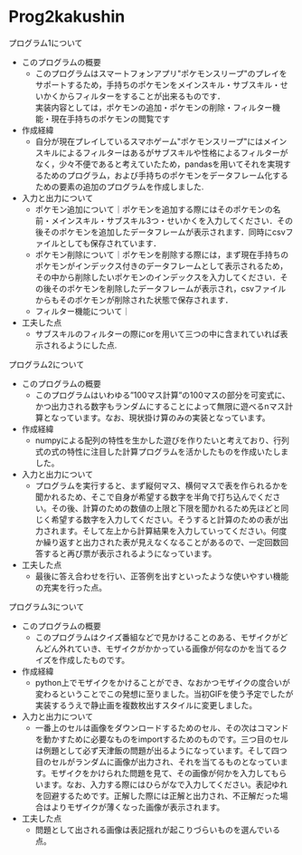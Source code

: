 # Prog2kakushin
プログラム1について
- このプログラムの概要
  - このプログラムはスマートフォンアプリ"ポケモンスリープ"のプレイをサポートするため，手持ちのポケモンをメインスキル・サブスキル・せいかくからフィルターをすることが出来るものです．
<br>実装内容としては，ポケモンの追加・ポケモンの削除・フィルター機能・現在手持ちのポケモンの閲覧です
- 作成経緯
  - 自分が現在プレイしているスマホゲーム"ポケモンスリープ"にはメインスキルによるフィルターはあるがサブスキルや性格によるフィルターがなく，少々不便であると考えていたため，pandasを用いてそれを実現するためのプログラム，および手持ちのポケモンをデータフレーム化するための要素の追加のプログラムを作成しました.
- 入力と出力について
  - ポケモン追加について｜ポケモンを追加する際にはそのポケモンの名前・メインスキル・サブスキル3つ・せいかくを入力してください．その後そのポケモンを追加したデータフレームが表示されます．同時にcsvファイルとしても保存されています．
  - ポケモン削除について｜ポケモンを削除する際には，まず現在手持ちのポケモンがインデックス付きのデータフレームとして表示されるため，その中から削除したいポケモンのインデックスを入力してください．その後そのポケモンを削除したデータフレームが表示され，csvファイルからもそのポケモンが削除された状態で保存されます．
  - フィルター機能について｜
- 工夫した点
  - サブスキルのフィルターの際にorを用いて三つの中に含まれていれば表示されるようにした点.

プログラム2について
- このプログラムの概要
  - このプログラムはいわゆる”100マス計算”の100マスの部分を可変式に、かつ出力される数字もランダムにすることによって無限に遊べるnマス計算となっています。なお、現状掛け算のみの実装となっています。
- 作成経緯
  - numpyによる配列の特性を生かした遊びを作りたいと考えており、行列式の式の特性に注目した計算プログラムを活かしたものを作成いたしました。
- 入力と出力について
  - プログラムを実行すると、まず縦何マス、横何マスで表を作られるかを聞かれるため、そこで自身が希望する数字を半角で打ち込んでください。その後、計算のための数値の上限と下限を聞かれるため先ほどと同じく希望する数字を入力してください。そうすると計算のための表が出力されます。そして左上から計算結果を入力していってください。何度か繰り返すと出力された表が見えなくなることがあるので、一定回数回答すると再び票が表示されるようになっています。
- 工夫した点
  - 最後に答え合わせを行い、正答例を出すといったような使いやすい機能の充実を行った点。

プログラム3について
- このプログラムの概要
  - このプログラムはクイズ番組などで見かけることのある、モザイクがどんどん外れていき、モザイクがかかっている画像が何なのかを当てるクイズを作成したものです。
- 作成経緯
  - python上でモザイクをかけることができ、なおかつモザイクの度合いが変わるということでこの発想に至りました。当初GIFを使う予定でしたが実装するうえで静止画を複数枚出すスタイルに変更しました。
- 入力と出力について
  - 一番上のセルは画像をダウンロードするためのセル、その次はコマンドを動かすために必要なものをimportするためのものです。三つ目のセルは例題として必ず天津飯の問題が出るようになっています。そして四つ目のセルがランダムに画像が出力され、それを当てるものとなっています。モザイクをかけられた問題を見て、その画像が何かを入力してもらいます。なお、入力する際にはひらがなで入力してください。表記ゆれを回避するためです。正解した際には正解と出力され、不正解だった場合はよりモザイクが薄くなった画像が表示されます。
- 工夫した点
  - 問題として出される画像は表記揺れが起こりづらいものを選んでいる点。

